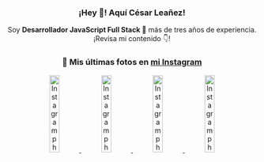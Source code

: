 <div align="center">

<h3>¡Hey 👋! Aquí César Leañez!</h3>

<p>Soy <strong>Desarrollador JavaScript Full Stack 🚀</strong> más de tres años de experiencia.<br />¡Revisa mi contenido 👇!</p>

### 📸 Mis últimas fotos en [mi Instagram](https://instagram.com/cesarsoftware.dev)


<a href='https://instagram.com/p/DKcTQWgxLum' target='_blank'>
  <img width='20%' src='https://instagram.fcmn2-1.fna.fbcdn.net/v/t51.2885-15/503849034_17919602952097059_4092165478866362923_n.jpg?stp=dst-jpg_e35_tt6&efg=eyJ2ZW5jb2RlX3RhZyI6IkZFRUQuaW1hZ2VfdXJsZ2VuLjE0NDB4MTQ0NS5zZHIuZjc1NzYxLmRlZmF1bHRfaW1hZ2UifQ&_nc_ht=instagram.fcmn2-1.fna.fbcdn.net&_nc_cat=103&_nc_oc=Q6cZ2QEoQoziRKT1ODt2tax99PtUggAjV-zScY4rOsDOBESBL4AocSV6mOajiShIbdpdUqc&_nc_ohc=1NUKp6y2C3MQ7kNvwEPtH_T&_nc_gid=FLb0CLvFTRjfKfsGyREB-Q&edm=ACWDqb8BAAAA&ccb=7-5&ig_cache_key=MzY0Njg3NDQ4NDgzMDY4MjAyMg%3D%3D.3-ccb7-5&oh=00_AfMfKNbOpg7VJ3XCfxhyjiRc8La1yJ2CRjZ-8apxk76hNQ&oe=685931E5&_nc_sid=ee9879' alt='Instagram photo' />
</a>
<a href='https://instagram.com/p/DKcTCZnuO-S' target='_blank'>
  <img width='20%' src='https://instagram.fcmn2-1.fna.fbcdn.net/v/t51.2885-15/503168549_17919602796097059_3346483577265803486_n.jpg?stp=dst-jpg_e15_tt6&efg=eyJ2ZW5jb2RlX3RhZyI6IkNMSVBTLmltYWdlX3VybGdlbi4xOTE2eDEwNzguc2RyLmY3NTc2MS5kZWZhdWx0X2NvdmVyX2ZyYW1lIn0&_nc_ht=instagram.fcmn2-1.fna.fbcdn.net&_nc_cat=103&_nc_oc=Q6cZ2QEoQoziRKT1ODt2tax99PtUggAjV-zScY4rOsDOBESBL4AocSV6mOajiShIbdpdUqc&_nc_ohc=uvprQVQxkEMQ7kNvwFq2soq&_nc_gid=FLb0CLvFTRjfKfsGyREB-Q&edm=ACWDqb8BAAAA&ccb=7-5&ig_cache_key=MzY0Njg3MzUyNjA5NTkwMDU2Mg%3D%3D.3-ccb7-5&oh=00_AfNTflLq-axCnvQLYoXbfR12tD9BTk6jGFdHvagWUEklVw&oe=68591F5C&_nc_sid=ee9879' alt='Instagram photo' />
</a>
<a href='https://instagram.com/p/DIt9Oknp-PZ' target='_blank'>
  <img width='20%' src='https://instagram.fcmn2-1.fna.fbcdn.net/v/t51.2885-15/491444712_17914409433097059_55076089485466172_n.jpg?stp=dst-jpg_e35_tt6&efg=eyJ2ZW5jb2RlX3RhZyI6IkZFRUQuaW1hZ2VfdXJsZ2VuLjU1MngzNDEuc2RyLmY3NTc2MS5kZWZhdWx0X2ltYWdlIn0&_nc_ht=instagram.fcmn2-1.fna.fbcdn.net&_nc_cat=103&_nc_oc=Q6cZ2QEoQoziRKT1ODt2tax99PtUggAjV-zScY4rOsDOBESBL4AocSV6mOajiShIbdpdUqc&_nc_ohc=WSJR2qFA_UMQ7kNvwG9Nm0c&_nc_gid=FLb0CLvFTRjfKfsGyREB-Q&edm=ACWDqb8BAAAA&ccb=7-5&ig_cache_key=MzYxNTgxNTM1ODA3ODI0Nzg5Nw%3D%3D.3-ccb7-5&oh=00_AfOccC7P4fL0tvSmyuCemMVOsQsVcJ6TurZgT6U1b72RWA&oe=685925EB&_nc_sid=ee9879' alt='Instagram photo' />
</a>
<a href='https://instagram.com/p/DICt8_ruj1K' target='_blank'>
  <img width='20%' src='https://instagram.fcmn2-1.fna.fbcdn.net/v/t51.2885-15/487811720_2261442050918393_7784971145546330846_n.jpg?stp=dst-jpg_e15_tt6&efg=eyJ2ZW5jb2RlX3RhZyI6IkNMSVBTLmltYWdlX3VybGdlbi42NDB4MTE1Ni5zZHIuZjcxODc4LmRlZmF1bHRfY292ZXJfZnJhbWUifQ&_nc_ht=instagram.fcmn2-1.fna.fbcdn.net&_nc_cat=105&_nc_oc=Q6cZ2QEoQoziRKT1ODt2tax99PtUggAjV-zScY4rOsDOBESBL4AocSV6mOajiShIbdpdUqc&_nc_ohc=Oiz9OUINaZkQ7kNvwHAtiwS&_nc_gid=FLb0CLvFTRjfKfsGyREB-Q&edm=ACWDqb8BAAAA&ccb=7-5&ig_cache_key=MzYwMzY0NDc1NTQ5MDc4MjUzOA%3D%3D.3-ccb7-5&oh=00_AfONEfOEKNJtz8GVoykUrdYzuipwXpQ0MeuUAOlsbDdHOA&oe=685918E1&_nc_sid=ee9879' alt='Instagram photo' />
</a>

</div>

